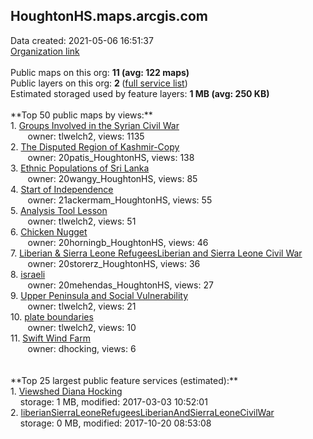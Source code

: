 <h2>HoughtonHS.maps.arcgis.com</h2> Data created: 2021-05-06 16:51:37 <br /><a target='new' href='https://HoughtonHS.maps.arcgis.com'>Organization link</a><br /><br />Public maps on this org: <b>11 (avg: 122 maps)</b><br />Public layers on this org: <b>2 </b>(<a target='new' href='https://services.arcgis.com/CFqsrn0OP3ITZd0u/ArcGIS/rest/services'>full service list</a>)<br />Estimated storaged used by feature layers: <b>1 MB (avg: 250 KB)</b><br /><br />**Top 50 public maps by views:**<br />  1. <a target='new' href='https://www.arcgis.com/home/item.html?id=932a2c277242497cac5d0986a135b599'>Groups Involved in the Syrian Civil War</a> <br />  &nbsp;&nbsp;&nbsp;&nbsp; &nbsp;&nbsp;owner: tlwelch2, views: 1135<br />  2. <a target='new' href='https://www.arcgis.com/home/item.html?id=615b141f2385441c8a7904ca98eff4be'>The Disputed Region of Kashmir-Copy</a> <br />  &nbsp;&nbsp;&nbsp;&nbsp; &nbsp;&nbsp;owner: 20patis_HoughtonHS, views: 138<br />  3. <a target='new' href='https://www.arcgis.com/home/item.html?id=5dba06e75c234663b18d8753dcff8c85'>Ethnic Populations of Sri Lanka</a> <br />  &nbsp;&nbsp;&nbsp;&nbsp; &nbsp;&nbsp;owner: 20wangy_HoughtonHS, views: 85<br />  4. <a target='new' href='https://www.arcgis.com/home/item.html?id=c283732d74614410815fdc32d7eea846'>Start of Independence</a> <br />  &nbsp;&nbsp;&nbsp;&nbsp; &nbsp;&nbsp;owner: 21ackermam_HoughtonHS, views: 55<br />  5. <a target='new' href='https://www.arcgis.com/home/item.html?id=25533dbb1d254dc89827fc29baad03ec'>Analysis Tool Lesson</a> <br />  &nbsp;&nbsp;&nbsp;&nbsp; &nbsp;&nbsp;owner: tlwelch2, views: 51<br />  6. <a target='new' href='https://www.arcgis.com/home/item.html?id=fe29ca87b7ad4dd29b99613b81aecb6a'>Chicken Nugget</a> <br />  &nbsp;&nbsp;&nbsp;&nbsp; &nbsp;&nbsp;owner: 20horningb_HoughtonHS, views: 46<br />  7. <a target='new' href='https://www.arcgis.com/home/item.html?id=b3a26b128a8140efa522c6fa53b5d0bf'>Liberian & Sierra Leone RefugeesLiberian and Sierra Leone Civil War</a> <br />  &nbsp;&nbsp;&nbsp;&nbsp; &nbsp;&nbsp;owner: 20storerz_HoughtonHS, views: 36<br />  8. <a target='new' href='https://www.arcgis.com/home/item.html?id=0373b57f74084a9a89cda5ecb6cc1f3b'>israeli</a> <br />  &nbsp;&nbsp;&nbsp;&nbsp; &nbsp;&nbsp;owner: 20mehendas_HoughtonHS, views: 27<br />  9. <a target='new' href='https://www.arcgis.com/home/item.html?id=690e3ea86399431ead5c1973aae378e5'>Upper Peninsula and Social Vulnerability</a> <br />  &nbsp;&nbsp;&nbsp;&nbsp; &nbsp;&nbsp;owner: tlwelch2, views: 21<br />  10. <a target='new' href='https://www.arcgis.com/home/item.html?id=5411f09bd29a41959e54f384d3cb4054'>plate boundaries</a> <br />  &nbsp;&nbsp;&nbsp;&nbsp; &nbsp;&nbsp;owner: tlwelch2, views: 10<br />  11. <a target='new' href='https://www.arcgis.com/home/item.html?id=bad7139fcbd44565befef0d0317db993'>Swift Wind Farm</a> <br />  &nbsp;&nbsp;&nbsp;&nbsp; &nbsp;&nbsp;owner: dhocking, views: 6<br /><br /><br />**Top 25 largest public feature services (estimated):**<br /> 1. <a target='new' href='https://www.arcgis.com/home/item.html?id=98ad0e7474e04f17bc6baf3ad659cff0'>Viewshed Diana Hocking</a><br /> &nbsp;&nbsp;&nbsp;&nbsp;storage: 1 MB, modified: 2017-03-03 10:52:01<br /> 2. <a target='new' href='https://www.arcgis.com/home/item.html?id=6095a554d6f444b882f6f819599e63a0'>liberianSierraLeoneRefugeesLiberianAndSierraLeoneCivilWar</a><br /> &nbsp;&nbsp;&nbsp;&nbsp;storage: 0 MB, modified: 2017-10-20 08:53:08<br />